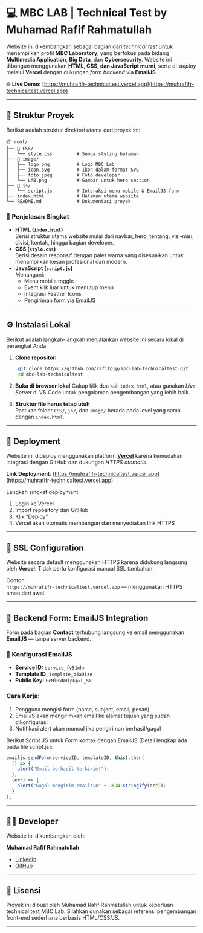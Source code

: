 # 💻 MBC LAB | Technical Test by Muhamad Rafif Rahmatullah

Website ini dikembangkan sebagai bagian dari _technical test_ untuk menampilkan profil **MBC Laboratory**, yang berfokus pada bidang **Multimedia Application**, **Big Data**, dan **Cybersecurity**. Website ini dibangun menggunakan **HTML, CSS, dan JavaScript murni**, serta di-_deploy_ melalui **Vercel** dengan dukungan _form backend_ via **EmailJS**.

🌐 **Live Demo:** [https://muhrafifr-technicaltest.vercel.app](https://muhrafifr-technicaltest.vercel.app)

---

## 📁 Struktur Proyek

Berikut adalah struktur direktori utama dari proyek ini:

```
📦 root/
├── 📁 CSS/
│   └── style.css         # Semua styling halaman
├── 📁 image/
│   ├── logo.png          # Logo MBC Lab
│   ├── icon.svg          # Ikon dalam format SVG
│   ├── foto.jpeg         # Foto developer
│   └── LAB.png           # Gambar untuk hero section
├── 📁 js/
│   └── script.js         # Interaksi menu mobile & EmailJS form
├── index.html            # Halaman utama website
└── README.md             # Dokumentasi proyek
```

### 📌 Penjelasan Singkat

- **HTML (`index.html`)**  
  Berisi struktur utama website mulai dari navbar, hero, tentang, visi-misi, divisi, kontak, hingga bagian developer.
- **CSS (`style.css`)**  
  Berisi desain responsif dengan palet warna yang disesuaikan untuk menampilkan kesan profesional dan modern.
- **JavaScript (`script.js`)**  
  Menangani:
  - Menu mobile toggle
  - Event klik luar untuk menutup menu
  - Integrasi Feather Icons
  - Pengiriman form via EmailJS

---

## ⚙️ Instalasi Lokal

Berikut adalah langkah-langkah menjalankan website ini secara lokal di perangkat Anda:

1. **Clone repositori**

   ```bash
    git clone https://github.com/rafifpip/mbc-lab-technicaltest.git
    cd mbc-lab-technicaltest
   ```

2. **Buka di browser lokal**
   Cukup klik dua kali `index.html`, atau gunakan _Live Server_ di VS Code untuk pengalaman pengembangan yang lebih baik.

3. **Struktur file harus tetap utuh**  
   Pastikan folder `CSS/`, `js/`, dan `image/` berada pada level yang sama dengan `index.html`.

---

## 🚀 Deployment

Website ini dideploy menggunakan platform **[Vercel](https://vercel.com)** karena kemudahan integrasi dengan GitHub dan dukungan _HTTPS otomatis_.

**Link Deployment**: [https://muhrafifr-technicaltest.vercel.app](https://muhrafifr-technicaltest.vercel.app)

Langkah singkat deployment:

1. Login ke Vercel
2. Import repository dari GitHub
3. Klik “Deploy”
4. Vercel akan otomatis membangun dan menyediakan link HTTPS

---

## 🔐 SSL Configuration

Website secara default menggunakan HTTPS karena didukung langsung oleh **Vercel**. Tidak perlu konfigurasi manual SSL tambahan.

Contoh:  
`https://muhrafifr-technicaltest.vercel.app` — menggunakan HTTPS aman dari awal.

---

## 📮 Backend Form: EmailJS Integration

Form pada bagian **Contact** terhubung langsung ke email menggunakan **EmailJS** — tanpa server backend.

### 🔧 Konfigurasi EmailJS

- **Service ID:** `service_fv51mhn`
- **Template ID:** `template_o4a9ize`
- **Public Key:** `EcMlHxNHlpGpxL_S8`

### Cara Kerja:

1. Pengguna mengisi form (nama, subject, email, pesan)
2. EmailJS akan mengirimkan email ke alamat tujuan yang sudah dikonfigurasi
3. Notifikasi alert akan muncul jika pengiriman berhasil/gagal

Berikut Script JS untuk Form kontak dengan EmailJS (Detail lengkap ada pada file script.js):

```js
emailjs.sendForm(serviceID, templateID, this).then(
  () => {
    alert("Email berhasil terkirim!");
  },
  (err) => {
    alert("Gagal mengirim email:\n" + JSON.stringify(err));
  }
);
```

---

## 🧑‍💻 Developer

Website ini dikembangkan oleh:

**Muhamad Rafif Rahmatullah**

- [LinkedIn](https://www.linkedin.com/in/muhamadrafifrahmatullah/)
- [GitHub](https://github.com/rafifpip)

---

## 📜 Lisensi

Proyek ini dibuat oleh Muhamad Rafif Rahmatullah untuk keperluan technical test MBC Lab. Silahkan gunakan sebagai referensi pengembangan front-end sederhana berbasis HTML/CSS/JS.

---
